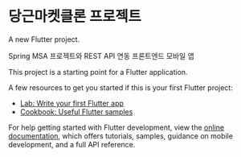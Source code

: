# 당근마켓클론 프로젝트

A new Flutter project.

Spring MSA 프로젝트와 REST API 연동 프론트엔드 모바일 앱 

This project is a starting point for a Flutter application.

A few resources to get you started if this is your first Flutter project:

- [Lab: Write your first Flutter app](https://docs.flutter.dev/get-started/codelab)
- [Cookbook: Useful Flutter samples](https://docs.flutter.dev/cookbook)

For help getting started with Flutter development, view the
[online documentation](https://docs.flutter.dev/), which offers tutorials,
samples, guidance on mobile development, and a full API reference.
